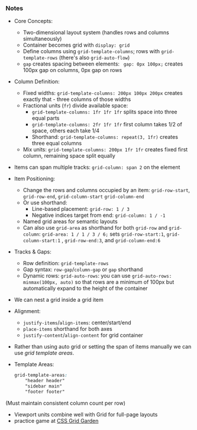 ### Notes

- Core Concepts:
  - Two-dimensional layout system (handles rows and columns simultaneously)
  - Container becomes grid with `display: grid`
  - Define columns using `grid-template-columns`; rows with `grid-template-rows` (there's also `grid-auto-flow`)
  -  `gap` creates spacing between elements: ` gap: 0px 100px;` creates 100px gap on columns, 0px gap on rows

- Column Definition:
  - Fixed widths: `grid-template-columns: 200px 100px 200px` creates exactly that - three columns of those widths
  - Fractional units (`fr`) divide available space: 
      - `grid-template-columns: 1fr 1fr 1fr` splits space into three equal parts
      - `grid-template-columns: 2fr 1fr 1fr` first column takes 1/2 of space, others each take 1/4
      - Shorthand: `grid-template-columns: repeat(3, 1fr)` creates three equal columns
  - Mix units: `grid-template-columns: 200px 1fr 1fr` creates fixed first column, remaining space split equally

- Items can span multiple tracks: `grid-column: span 2` on the element

- Item Positioning:
  - Change the rows and columns occupied by an item: `grid-row-start`, `grid-row-end`, `grid-column-start` `grid-column-end`
  - Or use shorthand:
    - Line-based placement: `grid-row: 1 / 3`
    - Negative indices target from end: `grid-column: 1 / -1`
  - Named grid areas for semantic layouts
  - Can also use `grid-area` as shorthand for both `grid-row` and `grid-column`: `grid-area: 1 / 1 / 3 / 6;` sets `grid-row-start:1`, `grid-column-start:1` , `grid-row-end:3`,  and `grid-column-end:6`

- Tracks & Gaps:
  - Row definition: `grid-template-rows`
  - Gap syntax: `row-gap`/`column-gap` or `gap` shorthand
  - Dynamic rows: `grid-auto-rows`: you can use `grid-auto-rows: minmax(100px, auto)` so that rows are a minimum of 100px but automatically expand to the height of the container

- We can nest a grid inside a grid item

- Alignment:
  - `justify-items`/`align-items`: center/start/end
  - `place-items` shorthand for both axes
  - `justify-content`/`align-content` for grid container

- Rather than using auto grid or setting the span of items manually we can use *grid template areas*.
- Template Areas:
  ```css
  grid-template-areas:
      "header header"
      "sidebar main"
      "footer footer"
  ```
(Must maintain consistent column count per row)


- Viewport units combine well with Grid for full-page layouts
- practice game at [CSS Grid Garden](http://cssgridgarden.com/)